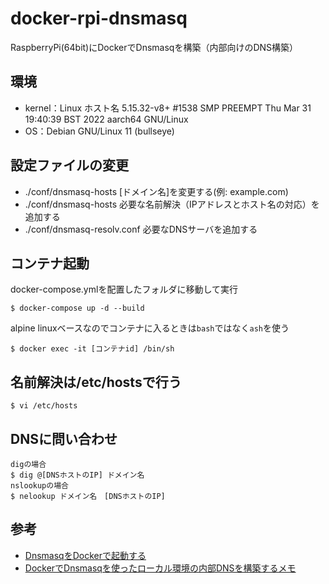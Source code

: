# docker-rpi-dnsmasq
RaspberryPi(64bit)にDockerでDnsmasqを構築（内部向けのDNS構築）

## 環境
- kernel：Linux ホスト名 5.15.32-v8+ #1538 SMP PREEMPT Thu Mar 31 19:40:39 BST 2022 aarch64 GNU/Linux
- OS：Debian GNU/Linux 11 (bullseye)

## 設定ファイルの変更
- ./conf/dnsmasq-hosts
[ドメイン名]を変更する(例: example.com)
- ./conf/dnsmasq-hosts
必要な名前解決（IPアドレスとホスト名の対応）を追加する
- ./conf/dnsmasq-resolv.conf
必要なDNSサーバを追加する

## コンテナ起動
docker-compose.ymlを配置したフォルダに移動して実行
~~~
$ docker-compose up -d --build
~~~
alpine linuxベースなのでコンテナに入るときは`bash`ではなく`ash`を使う
~~~
$ docker exec -it [コンテナid] /bin/sh
~~~

## 名前解決は/etc/hostsで行う
~~~
$ vi /etc/hosts
~~~

## DNSに問い合わせ
~~~
digの場合
$ dig @[DNSホストのIP] ドメイン名
nslookupの場合
$ nelookup ドメイン名　[DNSホストのIP]
~~~

## 参考
- [DnsmasqをDockerで起動する](https://scribble.washo3.com/dnsmasq_on_docker.html)
- [DockerでDnsmasqを使ったローカル環境の内部DNSを構築するメモ](https://7me.nobiki.com/2020/04/22/dnsmasq-docker-memo/)
